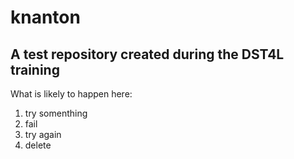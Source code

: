 # knanton

## A test repository created during the DST4L training

What is likely to happen here:

1. try somenthing
2. fail
3. try again
4. delete 
